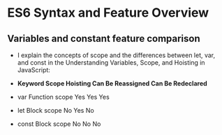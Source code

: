 # ES6 Syntax and Feature Overview

## Variables and constant feature comparison
+ I explain the concepts of scope and the differences between let, var, and const in the Understanding Variables, Scope, and Hoisting in JavaScript:

+ **Keyword	Scope	          Hoisting	Can Be Reassigned	   Can Be Redeclared**
+ var	    Function scope	Yes	      Yes	                 Yes
+ let	    Block scope	    No	      Yes	                 No
+ const	  Block scope	    No	      No	                 No
